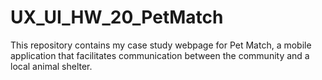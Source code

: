 # UX_UI_HW_20_PetMatch
This repository contains my case study webpage for Pet Match, a mobile application that facilitates communication between the community and a local animal shelter.  
